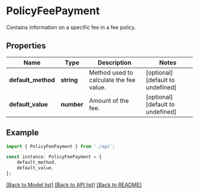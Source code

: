 # PolicyFeePayment

Contains information on a specific fee in a fee policy.

## Properties

Name | Type | Description | Notes
------------ | ------------- | ------------- | -------------
**default_method** | **string** | Method used to calculate the fee value. | [optional] [default to undefined]
**default_value** | **number** | Amount of the fee. | [optional] [default to undefined]

## Example

```typescript
import { PolicyFeePayment } from './api';

const instance: PolicyFeePayment = {
    default_method,
    default_value,
};
```

[[Back to Model list]](../README.md#documentation-for-models) [[Back to API list]](../README.md#documentation-for-api-endpoints) [[Back to README]](../README.md)
